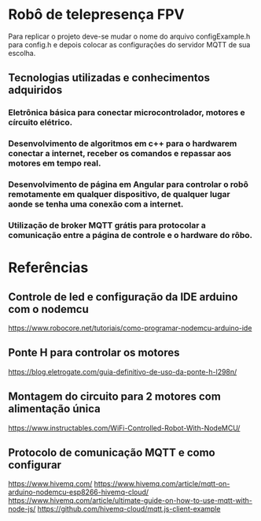 # Robô de telepresença FPV

Para replicar o projeto deve-se mudar o nome do arquivo configExample.h para config.h
e depois colocar as configurações do servidor MQTT de sua escolha.

## Tecnologias utilizadas e conhecimentos adquiridos

### Eletrônica básica para conectar microcontrolador, motores e círcuito elétrico.

### Desenvolvimento de algoritmos em c++ para o hardwarem conectar a internet, receber os comandos e repassar aos motores em tempo real.

### Desenvolvimento de página em Angular para controlar o robô remotamente em qualquer dispositivo, de qualquer lugar aonde se tenha uma conexão com a internet.

### Utilização de broker MQTT grátis para protocolar a comunicação entre a página de controle e o hardware do rôbo.

# Referências

## Controle de led e configuração da IDE arduino com o nodemcu

https://www.robocore.net/tutoriais/como-programar-nodemcu-arduino-ide

## Ponte H para controlar os motores

https://blog.eletrogate.com/guia-definitivo-de-uso-da-ponte-h-l298n/

## Montagem do circuito para 2 motores com alimentação única

https://www.instructables.com/WiFi-Controlled-Robot-With-NodeMCU/

## Protocolo de comunicação MQTT e como configurar

https://www.hivemq.com/
https://www.hivemq.com/article/mqtt-on-arduino-nodemcu-esp8266-hivemq-cloud/
https://www.hivemq.com/article/ultimate-guide-on-how-to-use-mqtt-with-node-js/
https://github.com/hivemq-cloud/mqtt.js-client-example
